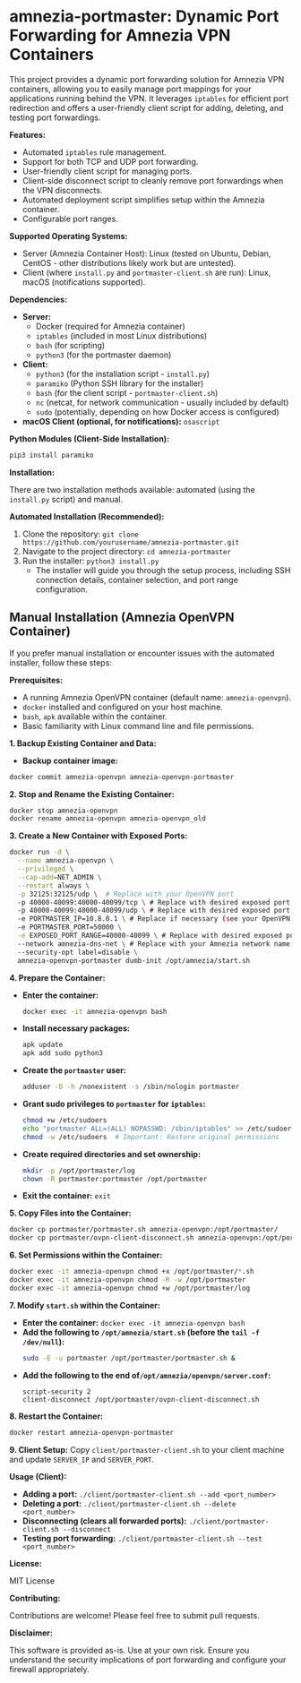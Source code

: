 # amnezia-portmaster: Dynamic Port Forwarding for Amnezia VPN Containers

This project provides a dynamic port forwarding solution for Amnezia VPN containers, allowing you to easily manage port mappings for your applications running behind the VPN. It leverages `iptables` for efficient port redirection and offers a user-friendly client script for adding, deleting, and testing port forwardings.

**Features:**

* Automated `iptables` rule management.
* Support for both TCP and UDP port forwarding.
* User-friendly client script for managing ports.
* Client-side disconnect script to cleanly remove port forwardings when the VPN disconnects.
* Automated deployment script simplifies setup within the Amnezia container.
* Configurable port ranges.

**Supported Operating Systems:**

* Server (Amnezia Container Host): Linux (tested on Ubuntu, Debian, CentOS - other distributions likely work but are untested).
* Client (where `install.py` and `portmaster-client.sh` are run): Linux, macOS (notifications supported).

**Dependencies:**

* **Server:**
    * Docker (required for Amnezia container)
    * `iptables` (included in most Linux distributions)
    * `bash` (for scripting)
    * `python3` (for the portmaster daemon)
* **Client:**
    * `python3` (for the installation script - `install.py`)
    * `paramiko` (Python SSH library for the installer)
    * `bash` (for the client script - `portmaster-client.sh`)
    * `nc` (netcat, for network communication - usually included by default)
    * `sudo` (potentially, depending on how Docker access is configured)
* **macOS Client (optional, for notifications):** `osascript`

**Python Modules (Client-Side Installation):**

```bash
pip3 install paramiko
```

**Installation:**

There are two installation methods available: automated (using the `install.py` script) and manual.

**Automated Installation (Recommended):**

1. Clone the repository: `git clone https://github.com/yourusername/amnezia-portmaster.git`
2. Navigate to the project directory: `cd amnezia-portmaster`
3. Run the installer: `python3 install.py`
    * The installer will guide you through the setup process, including SSH connection details, container selection, and port range configuration.

## Manual Installation (Amnezia OpenVPN Container)

If you prefer manual installation or encounter issues with the automated installer, follow these steps:

**Prerequisites:**

* A running Amnezia OpenVPN container (default name: `amnezia-openvpn`).
* `docker` installed and configured on your host machine.
* `bash`, `apk` available within the container.
* Basic familiarity with Linux command line and file permissions.

**1. Backup Existing Container and Data:**

* **Backup container image:**
```bash
docker commit amnezia-openvpn amnezia-openvpn-portmaster
```
**2. Stop and Rename the Existing Container:**

```bash
docker stop amnezia-openvpn
docker rename amnezia-openvpn amnezia-openvpn_old
```
**3. Create a New Container with Exposed Ports:**

```bash
docker run -d \
  --name amnezia-openvpn \
  --privileged \
  --cap-add=NET_ADMIN \
  --restart always \
  -p 32125:32125/udp \  # Replace with your OpenVPN port
  -p 40000-40099:40000-40099/tcp \ # Replace with desired exposed port range
  -p 40000-40099:40000-40099/udp \ # Replace with desired exposed port range
  -e PORTMASTER_IP=10.8.0.1 \ # Replace if necessary (see your OpenVPN server.conf)
  -e PORTMASTER_PORT=50000 \
  -e EXPOSED_PORT_RANGE=40000-40099 \ # Replace with desired exposed port range
  --network amnezia-dns-net \ # Replace with your Amnezia network name
  --security-opt label=disable \
  amnezia-openvpn-portmaster dumb-init /opt/amnezia/start.sh
```

**4. Prepare the Container:**

* **Enter the container:**
  ```bash
  docker exec -it amnezia-openvpn bash
  ```

* **Install necessary packages:**
  ```bash
  apk update
  apk add sudo python3
  ```

* **Create the `portmaster` user:**
  ```bash
  adduser -D -h /nonexistent -s /sbin/nologin portmaster
  ```

* **Grant sudo privileges to `portmaster` for `iptables`:**
  ```bash
  chmod +w /etc/sudoers
  echo "portmaster ALL=(ALL) NOPASSWD: /sbin/iptables" >> /etc/sudoers
  chmod -w /etc/sudoers  # Important: Restore original permissions
  ```

* **Create required directories and set ownership:**
  ```bash
  mkdir -p /opt/portmaster/log
  chown -R portmaster:portmaster /opt/portmaster
  ```

* **Exit the container:** `exit`


**5. Copy Files into the Container:**

```bash
docker cp portmaster/portmaster.sh amnezia-openvpn:/opt/portmaster/
docker cp portmaster/ovpn-client-disconnect.sh amnezia-openvpn:/opt/portmaster/
```

**6. Set Permissions within the Container:**

```bash
docker exec -it amnezia-openvpn chmod +x /opt/portmaster/*.sh
docker exec -it amnezia-openvpn chmod -R -w /opt/portmaster
docker exec -it amnezia-openvpn chmod +w /opt/portmaster/log
```

**7. Modify `start.sh` within the Container:**

* **Enter the container:**  `docker exec -it amnezia-openvpn bash`
* **Add the following to `/opt/amnezia/start.sh` (before the `tail -f /dev/null`):**
  ```bash
  sudo -E -u portmaster /opt/portmaster/portmaster.sh &
  ```
* **Add the following to the end of`/opt/amnezia/openvpn/server.conf`:**
  ```
  script-security 2
  client-disconnect /opt/portmaster/ovpn-client-disconnect.sh
  ```



**8. Restart the Container:**

```bash
docker restart amnezia-openvpn-portmaster
```

**9. Client Setup:**  Copy `client/portmaster-client.sh` to your client machine and update `SERVER_IP` and `SERVER_PORT`.

**Usage (Client):**

* **Adding a port:** `./client/portmaster-client.sh --add <port_number>`
* **Deleting a port:** `./client/portmaster-client.sh --delete <port_number>`
* **Disconnecting (clears all forwarded ports):** `./client/portmaster-client.sh --disconnect`
* **Testing port forwarding:** `./client/portmaster-client.sh --test <port_number>`

**License:**

 MIT License

**Contributing:**

Contributions are welcome! Please feel free to submit pull requests.

**Disclaimer:**

This software is provided as-is. Use at your own risk. Ensure you understand the security implications of port forwarding and configure your firewall appropriately.

